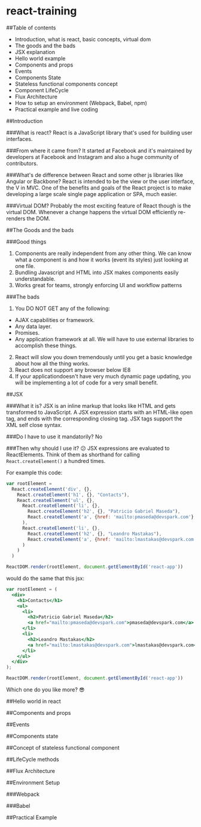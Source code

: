 # react-training

##Table of contents

- Introduction, what is react, basic concepts, virtual dom
- The goods and the bads
- JSX explanation
- Hello world example
- Components and props
- Events
- Components State
- Stateless functional components concept
- Component LifeCycle
- Flux Architecture
- How to setup an environment (Webpack, Babel, npm)
- Practical example and live coding

##Introduction

###What is react?
React is a JavaScript library that's used for building user interfaces. 

###From where it came from?
It started at Facebook and it's maintained by developers at Facebook and Instagram and also a huge community of contributors.

###What's de difference between React and some other js libraries like Angular or Backbone?
React is intended to be the view or the user interface, the V in MVC. One of the benefits and goals of the React project is to make developing a large scale single page application or SPA, much easier.

###Virtual DOM?
Probably the most exciting feature of React though is the virtual DOM. Whenever a change happens the virtual DOM efficiently re-renders the DOM. 

##The Goods and the bads

###Good things

1. Components are really independent from any other thing. We can know what a component is and how it works (event its styles) just looking at one file.
2. Bundling Javascript and HTML into JSX makes components easily understandable.
3. Works great for teams, strongly enforcing UI and workflow patterns

###The bads

1. You DO NOT GET any of the following:
  -  AJAX capabilities or framework.
  -  Any data layer.
  -  Promises.
  -  Any application framework at all.
We will have to use external libraries to accomplish these things.

2. React will slow you down tremendously until you get a basic knowledge about how all the thing works.
3. React does not support any browser below IE8
4. If your applicationdoesn't have very much dynamic page updating, you will be implementing a lot of code for a very small benefit.

##JSX

###What it is?
JSX is an inline markup that looks like HTML and gets transformed to JavaScript. A JSX expression starts with an HTML-like open tag, and ends with the corresponding closing tag. JSX tags support the XML self close syntax.

###Do I have to use it mandatorily?
No

###Then why should I use it? :confused:
JSX expressions are evaluated to ReactElements. Think of them as shorthand for calling `React.createElement()` a hundred times.

For example this code:
```javascript
var rootElement =
  React.createElement('div', {}, 
    React.createElement('h1', {}, "Contacts"),
    React.createElement('ul', {},
      React.createElement('li', {},
        React.createElement('h2', {}, "Patricio Gabriel Maseda"),
        React.createElement('a', {href: 'mailto:pmaseda@devspark.com'}, 'pmaseda@devspark.com')
      ),
      React.createElement('li', {},
        React.createElement('h2', {}, "Leandro Mastakas"),
        React.createElement('a', {href: 'mailto:lmastakas@devspark.com'}, 'lmastakas@devspark.com')
      )
    )
  )

ReactDOM.render(rootElement, document.getElementById('react-app'))
```

would do the same that this jsx:
```jsx
var rootElement = (
  <div>
    <h1>Contacts</h1>
    <ul>
      <li>
        <h2>Patricio Gabriel Maseda</h2>
        <a href="mailto:pmaseda@devspark.com">pmaseda@devspark.com</a>
      </li>
      <li>
        <h2>Leandro Mastakas</h2>
        <a href="mailto:lmastakas@devspark.com">lmastakas@devspark.com</a>
      </li>
    </ul>
  </div>
);

ReactDOM.render(rootElement, document.getElementById('react-app'))
```

Which one do you like more? :sunglasses:

##Hello world in react

##Components and props

##Events

##Components state

##Concept of stateless functional component

##LifeCycle methods

##Flux Architecture

##Environment Setup

###Webpack

###Babel

##Practical Example
